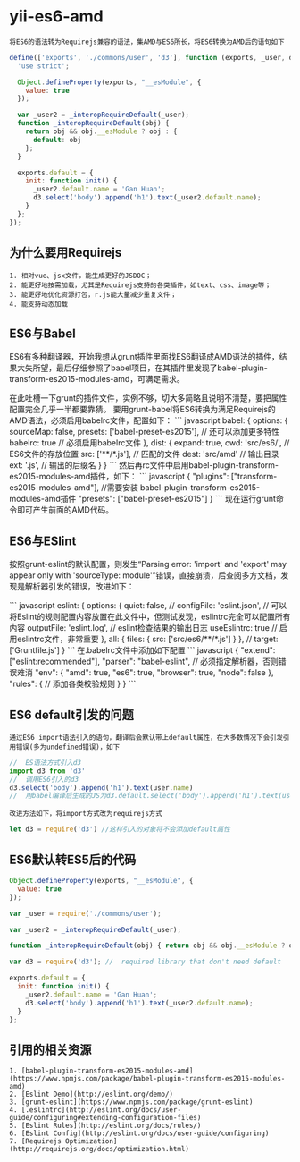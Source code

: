 yii-es6-amd
===========
    将ES6的语法转为Requirejs兼容的语法，集AMD与ES6所长，将ES6转换为AMD后的语句如下
``` javascript
define(['exports', './commons/user', 'd3'], function (exports, _user, d3) {
  'use strict';

  Object.defineProperty(exports, "__esModule", {
    value: true
  });

  var _user2 = _interopRequireDefault(_user);
  function _interopRequireDefault(obj) {
    return obj && obj.__esModule ? obj : {
      default: obj
    };
  }

  exports.default = {
    init: function init() {
      _user2.default.name = 'Gan Huan';
      d3.select('body').append('h1').text(_user2.default.name);
    }
  };
});
```

## 为什么要用Requirejs
    1. 相对vue、jsx文件，能生成更好的JSDOC；
    2. 能更好地按需加载，尤其是Requirejs支持的各类插件，如text、css、image等；
    3. 能更好地优化资源打包，r.js能大量减少重复文件；
    4. 能支持动态加载

## ES6与Babel
<p>ES6有多种翻译器，开始我想从grunt插件里面找ES6翻译成AMD语法的插件，结果大失所望，最后仔细参照了babel项目，在其插件里发现了babel-plugin-transform-es2015-modules-amd，可满足需求。</p>
    在此吐槽一下grunt的插件文件，实例不够，切大多简略且说明不清楚，要把属性配置完全几乎一半都要靠猜。
    要用grunt-babel将ES6转换为满足Requirejs的AMD语法，必须启用babelrc文件，配置如下：
``` javascript
babel: {
    options: {
        sourceMap: false,
        presets: ['babel-preset-es2015'],   // 还可以添加更多特性
        babelrc: true   // 必须启用babelrc文件
    },
    dist: {
        expand: true,
        cwd: 'src/es6/', // ES6文件的存放位置
        src: ['**/*.js'], // 匹配的文件
        dest: 'src/amd' // 输出目录
        ext: '.js', // 输出的后缀名
    }
}
```
    然后再rc文件中启用babel-plugin-transform-es2015-modules-amd插件，如下：
``` javascript
{
	"plugins": ["transform-es2015-modules-amd"],    //需要安装 babel-plugin-transform-es2015-modules-amd插件
	"presets": ["babel-preset-es2015"]
}
```
    现在运行grunt命令即可产生前面的AMD代码。

## ES6与ESlint
<p>按照grunt-eslint的默认配置，则发生“Parsing error: 'import' and 'export' may appear only with 'sourceType: module'”错误，直接崩溃，后查阅多方文档，发现是解析器引发的错误，改进如下：</p>
``` javascript
 eslint: {
    options: {
        quiet: false,
        //  configFile: 'eslint.json',
        //  可以将Eslint的规则配置内容放置在此文件中，但测试发现，eslintrc完全可以配置所有内容
        outputFile: 'eslint.log',   //  eslint检查结果的输出日志
        useEslintrc: true   //  启用eslintrc文件，非常重要
    },
    all: {
        files: {
            src: ['src/es6/**/*.js']
        }
    },
    //  target: ['Gruntfile.js']
}
```
    在.babelrc文件中添加如下配置
``` javascript
{
    "extend": ["eslint:recommended"],
    "parser": "babel-eslint",   // 必须指定解析器，否则错误难消
    "env": {
        "amd": true,
        "es6": true,
        "browser": true,
        "node": false
    },
    "rules": {
        // 添加各类校验规则
    }
}
```

## ES6 default引发的问题
    通过ES6 import语法引入的语句，翻译后会默认带上default属性，在大多数情况下会引发引用错误(多为undefined错误)，如下
``` javascript
//  ES语法方式引入d3
import d3 from 'd3'
//  调用ES6引入的d3
d3.select('body').append('h1').text(user.name)
//  用babel编译后生成的JS为d3.default.select('body').append('h1').text(user.name),则发生方法调用错误
```
    改进方法如下，将import方式改为requirejs方式
``` javascript
let d3 = require('d3') //这样引入的对象将不会添加default属性
```

## ES6默认转ES5后的代码
``` javascript
Object.defineProperty(exports, "__esModule", {
  value: true
});

var _user = require('./commons/user');

var _user2 = _interopRequireDefault(_user);

function _interopRequireDefault(obj) { return obj && obj.__esModule ? obj : { default: obj }; }

var d3 = require('d3'); //  required library that don't need default

exports.default = {
  init: function init() {
    _user2.default.name = 'Gan Huan';
    d3.select('body').append('h1').text(_user2.default.name);
  }
};
```

## 引用的相关资源
    1. [babel-plugin-transform-es2015-modules-amd](https://www.npmjs.com/package/babel-plugin-transform-es2015-modules-amd)
    2. [Eslint Demo](http://eslint.org/demo/)
    3. [grunt-eslint](https://www.npmjs.com/package/grunt-eslint)
    4. [.eslintrc](http://eslint.org/docs/user-guide/configuring#extending-configuration-files)
    5. [Eslint Rules](http://eslint.org/docs/rules/)
    6. [Eslint Config](http://eslint.org/docs/user-guide/configuring)
    7. [Requirejs Optimization](http://requirejs.org/docs/optimization.html)